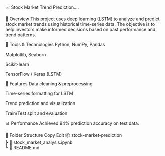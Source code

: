 📈 Stock Market Trend Prediction....

📌 Overview
This project uses deep learning (LSTM) to analyze and predict stock market trends using historical time-series data. The objective is to help investors make informed decisions based on past performance and trend patterns.

🧰 Tools & Technologies
Python, NumPy, Pandas

Matplotlib, Seaborn

Scikit-learn

TensorFlow / Keras (LSTM)

🚀 Features
Data cleaning & preprocessing

Time-series formatting for LSTM

Trend prediction and visualization

Train/Test split and evaluation

📊 Performance
Achieved 94% prediction accuracy on test data.

📁 Folder Structure
Copy
Edit
📦 stock-market-prediction  
 ┣ 📜 stock_market_analysis.ipynb  
 ┗ 📄 README.md
